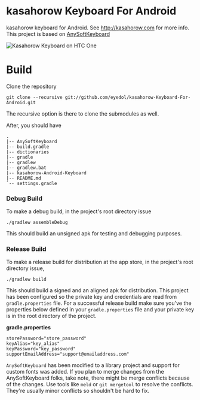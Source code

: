 kasahorow Keyboard For Android
==============================

kasahorow keyboard for Android. See http://kasahorow.com for more info. 
This project is based on [AnySoftKeyboard](https://github.com/AnySoftKeyboard/AnySoftKeyboard)

![Kasahorow Keyboard on HTC One](https://lh5.googleusercontent.com/-TOyx-zjPMzQ/Udu4AwTKt4I/AAAAAAAAJP0/WT5v9CKiD0g/s640/framed_Screenshot_2013-07-09-15-22-30.png)

Build
====

Clone the repository

`git clone --recursive git://github.com/eyedol/kasahorow-Keyboard-For-Android.git`

The recursive option is there to clone the submodules as well.

After, you should have

```
.
|-- AnySoftKeyboard
|-- build.gradle
|-- dictionaries
|-- gradle
|-- gradlew
|-- gradlew.bat
|-- kasahorow-Android-Keyboard
|-- README.md
`-- settings.gradle

```

### Debug Build

To make a debug  build, in the project's root directory issue

`./gradlew assembleDebug`

This should build an unsigned apk for testing and debugging purposes.

### Release Build

To make a release build for distribution at the app store, in the project's root directory issue,

`./gradlew build`

This should build a signed and an aligned apk for distribution. This project has been configured so the private key and credentials are read from `gradle.properties` file. For a successful release build make sure you've the properties below defined in your `gradle.properties` file and your private key is in the root directory of the project. 

**gradle.properties**
```
storePassword="store_password"
keyAlias="key_alias"
keyPassword="key_password"
supportEmailAddress="support@emailaddress.com"
```

`AnySoftKeyboard` has been modified to a library project and support for custom fonts was added. If you plan to merge changes from the AnySoftKeyboard folks, take note, there might be merge conflicts because of the changes. Use tools like `meld` or `git mergetool` to resolve the conflicts. They're usually minor conflicts so shouldn't be hard to fix.
